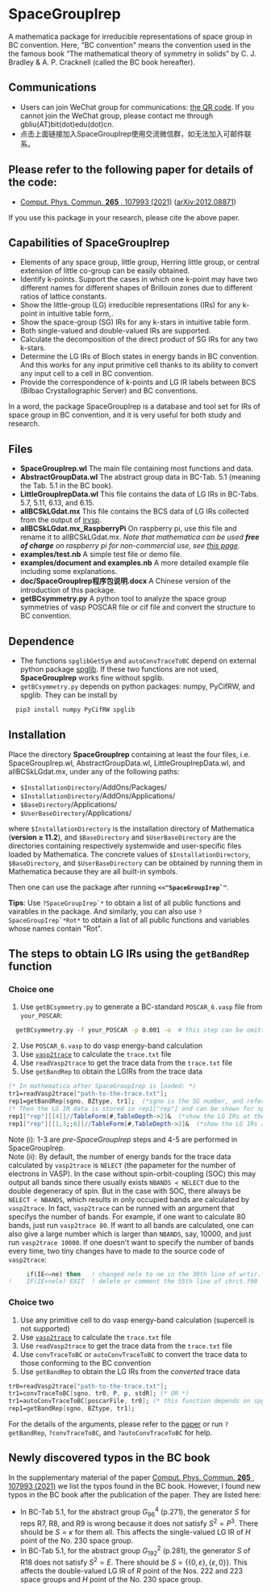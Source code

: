 # SpaceGroupIrep
A mathematica package for irreducible representations of space group in BC convention. Here, "BC convention" means the convention used in the the famous
book “The mathematical theory of symmetry in solids” by C. J. Bradley & A. P. Cracknell (called the BC book hereafter).

## Communications
* Users can join WeChat group for communications: [the QR code](https://2h437cg9.kuaizhan.com/a/xobAfRbwGe/qrcode). If you cannot join the WeChat group, please contact me through gbliu(AT)bit(dot)edu(dot)cn.
* 点击上面链接加入SpaceGroupIrep使用交流微信群，如无法加入可邮件联系。

## Please refer to the following paper for details of the code:
* [Comput. Phys. Commun. **265** , 107993 (2021)](https://doi.org/10.1016/j.cpc.2021.107993)   ([arXiv:2012.08871](http://arxiv.org/abs/2012.08871))

If you use this package in your research, please cite the above paper.

## Capabilities of SpaceGroupIrep
* Elements of any space group, little group, Herring little group, or central extension of little co-group can be easily obtained. 
* Identify k-points. Support the cases in which one k-point may have two different names for different shapes of Brillouin zones due to different ratios of lattice constants.
* Show the little-group (LG) irreducible representations (IRs) for any k-point in  intuitive table form,.
* Show the space-group (SG) IRs for any k-stars in intuitive table form.
* Both single-valued and double-valued IRs are supported. 
* Calculate the decomposition of the direct product of SG IRs for any two k-stars. 
* Determine the LG IRs of Bloch states in energy bands in BC convention. And this works for any input primitive cell thanks to its ability to convert any input cell to a cell in BC convention. 
* Provide the correspondence of k-points and LG IR labels between BCS (Bilbao Crystallographic Server) and BC conventions.

In a word, the package SpaceGroupIrep is a database and tool set for IRs of space group in BC convention, and it is very useful for both study and research.

## Files
* **SpaceGroupIrep.wl** The main file containing most functions and data.
* **AbstractGroupData.wl** The abstract group data in BC-Tab. 5.1 (meaning the Tab. 5.1 in the BC book).
* **LittleGroupIrepData.wl** This file contains the data of LG IRs in BC-Tabs. 5.7, 5.11, 6.13, and 6.15.
* **allBCSkLGdat.mx** This file contains the BCS data of LG IRs collected from the output of [irvsp](https://github.com/zjwang11/irvsp). 
* **allBCSkLGdat.mx_RaspberryPi** On raspberry pi, use this file and rename it to allBCSkLGdat.mx. *Note that mathematica can be used **free of charge** on raspberry pi for non-commercial use, see [this page](https://www.wolfram.com/raspberry-pi/).*
* **examples/test.nb**  A simple test file or demo file.
* **examples/document and examples.nb**  A more detailed example file including some explanations.
* **doc/SpaceGroupIrep程序包说明.docx**  A Chinese version of the introduction of this package.
* **getBCsymmetry.py** A python tool to analyze the space group symmetries of vasp POSCAR file or cif file and convert the structure to BC convention.

## Dependence
* The functions `spglibGetSym` and `autoConvTraceToBC` depend on external python package [spglib](https://github.com/spglib/spglib). If these two functions are not used, **SpaceGroupIrep** works fine without spglib.
* `getBCsymmetry.py` depends on python packages: numpy, PyCifRW, and spglib. They can be install by

```bash
  pip3 install numpy PyCifRW spglib
```

## Installation
Place the directory **SpaceGroupIrep** containing at least the four files, i.e. SpaceGroupIrep.wl, AbstractGroupData.wl, LittleGroupIrepData.wl, and allBCSkLGdat.mx, under any of the following paths:
* `$InstallationDirectory`/AddOns/Packages/
* `$InstallationDirectory`/AddOns/Applications/
* `$BaseDirectory`/Applications/
* `$UserBaseDirectory`/Applications/

where `$InstallationDirectory` is the installation directory of Mathematica (**version ≥ 11.2**), and `$BaseDirectory`
and `$UserBaseDirectory` are the directories containing respectively systemwide and user-specific files loaded
by Mathematica. The concrete values of `$InstallationDirectory`, `$BaseDirectory`, and `$UserBaseDirectory`
can be obtained by running them in Mathematica because they are all built-in symbols. 

Then one can use the package after running **```<<"SpaceGroupIrep`"```**.

**Tips**: Use ```?SpaceGroupIrep`*``` to obtain a list of all public functions and vairables in the package. And similarly, you can also use ```?SpaceGroupIrep`*Rot*``` to obtain a list of all public functions and variables whose names contain "Rot".

## The steps to obtain LG IRs using the `getBandRep` function
### Choice one
1. Use `getBCsymmetry.py` to generate a BC-standard `POSCAR_6.vasp` file from `your_POSCAR`:
```bash
  getBCsymmetry.py -f your_POSCAR -p 0.001 -o  # this step can be omitted if your_POSCAR is alread BC-standard
```
2. Use `POSCAR_6.vasp` to do vasp energy-band calculation 
3. Use [`vasp2trace`](https://www.cryst.ehu.es/html/cryst/topological/vasp2trace.tar.gz) to calculate the `trace.txt` file 
4. Use `readVasp2trace` to get the trace data from the `trace.txt` file
5. Use `getBandRep` to obtain the LGIRs from the trace data
```mathematica
(* In mathematica after SpaceGroupIrep is loaded: *)
tr1=readVasp2trace["path-to-the-trace.txt"]; 
rep1=getBandRep[sgno, BZtype, tr1];  (*sgno is the SG number, and refer to the paper for BZtype*)
(* Then the LG IR data is stored in rep1["rep"] and can be shown for specific k point band bands: *)
rep1["rep"][[4]]//TableForm[#,TableDepth->2]&  (*show the LG IRs at the 4th k point*)
rep1["rep"][[1,3;;6]]//TableForm[#,TableDepth->2]&  (*show the LG IRs at the 1st k point and for energy levels from 3 to 6*)
```

Note (i): 1-3 are *pre-SpaceGroupIrep* steps and 4-5 are performed in SpaceGroupIrep. <br>
Note (ii): By default, the number of energy bands for the trace data calculated by `vasp2trace` is `NELECT` (the papameter for the number of electrons in VASP). In the case without spin-orbit-coupling (SOC) this may output all bands since there usually exists `NBANDS < NELECT` due to the double degeneracy of spin. But in the case with SOC, there always be `NELECT < NBANDS`, which results in only occupied bands are calculated by `vasp2trace`. In fact, `vasp2trace` can be runned with an argument that specifys the number of bands. For example, if one want to calculate 80 bands, just run `vasp2trace 80`. If want to all bands are calculated, one can also give a large number which is larger than `NBANDS`, say, 10000, and just run `vasp2trace 10000`. If one doesn't want to specify the number of bands every time, two tiny changes have to made to the source code of `vasp2trace`: <br>
```fortran
     if(IE<=ne) then   ! changed nele to ne in the 30th line of wrtir.f90
!    IF(IE>nele) EXIT  ! delete or comment the 55th line of chrct.f90
```

### Choice two
1. Use any primitive cell to do vasp energy-band calculation (supercell is not supported)
2. Use [`vasp2trace`](https://www.cryst.ehu.es/html/cryst/topological/vasp2trace.tar.gz) to calculate the `trace.txt` file 
3. Use `readVasp2trace` to get the trace data from the `trace.txt` file
4. Use `convTraceToBC` or `autoConvTraceToBC` to convert the trace data to those conforming to the BC convention
5. Use `getBandRep` to obtain the LG IRs from the *converted* trace data
```mathematica
tr0=readVasp2trace["path-to-the-trace.txt"]; 
tr1=convTraceToBC[sgno, tr0, P, p, stdR]; (* OR *)
tr1=autoConvTraceToBC[poscarFile, tr0]; (* this function depends on spglib *)
rep1=getBandRep[sgno, BZtype, tr1]; 
```
For the details of the arguments, please refer to the [paper](https://doi.org/10.1016/j.cpc.2021.107993) or run `?getBandRep`, `?convTraceToBC`, and `?autoConvTraceToBC` for help.

## Newly discovered typos in the BC book
In the supplementary material of the paper [Comput. Phys. Commun.  **265**  , 107993 (2021)](https://doi.org/10.1016/j.cpc.2021.107993) we list the typos found in the BC book. However, I found new typos in the BC book after the publication of the paper. They are listed here:
* In BC-Tab 5.1, for the abstract group $G_{96}^4$ (p.271), the generator $S$ for reps R7, R8, and R9 is wrong because it does not satisfy $S^2=P^3$. There should be $S=\kappa$ for them all. This affects the single-valued LG IR of $H$ point of the No. 230 space group.
* In BC-Tab 5.1, for the abstract group $G_{192}^2$ (p.281), the generator $S$ of R18 does not satisfy $S^2=E$. There should be $S=\{\{0,\varepsilon\},\{\varepsilon,0\}\}$. This affects the double-valued LG IR of $R$ point of the Nos. 222 and 223 space groups and $H$ point of the No. 230 space group.
